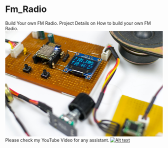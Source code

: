 # Fm_Radio
Build Your own FM Radio. 
Project Details on How to build your own FM Radio. 
![alt tag](https://github.com/BSP-Embed/Fm_Radio/blob/master/FM%20Radio%20ProtoType-1.jpg)
Please check my YouTube Video for any assistant.
[![Alt text](https://img.youtube.com/vi/dtClpNLJWHc/0.jpg)](https://www.youtube.com/watch?v=dtClpNLJWHc)
